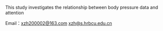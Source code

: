This study investigates the relationship between body pressure data and attention

Email：xzh200002@163.com xzh@s.hrbcu.edu.cn
